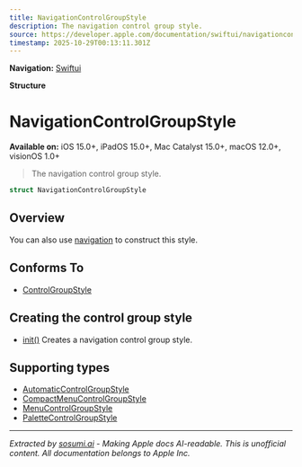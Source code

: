```yaml
---
title: NavigationControlGroupStyle
description: The navigation control group style.
source: https://developer.apple.com/documentation/swiftui/navigationcontrolgroupstyle
timestamp: 2025-10-29T00:13:11.301Z
---
```


**Navigation:** [Swiftui](/documentation/swiftui)

**Structure**

# NavigationControlGroupStyle

**Available on:** iOS 15.0+, iPadOS 15.0+, Mac Catalyst 15.0+, macOS 12.0+, visionOS 1.0+

> The navigation control group style.

```swift
struct NavigationControlGroupStyle
```

## Overview

You can also use [navigation](/documentation/swiftui/controlgroupstyle/navigation) to construct this style.

## Conforms To

- [ControlGroupStyle](/documentation/swiftui/controlgroupstyle)

## Creating the control group style

- [init()](/documentation/swiftui/navigationcontrolgroupstyle/init()) Creates a navigation control group style.

## Supporting types

- [AutomaticControlGroupStyle](/documentation/swiftui/automaticcontrolgroupstyle)
- [CompactMenuControlGroupStyle](/documentation/swiftui/compactmenucontrolgroupstyle)
- [MenuControlGroupStyle](/documentation/swiftui/menucontrolgroupstyle)
- [PaletteControlGroupStyle](/documentation/swiftui/palettecontrolgroupstyle)

---

*Extracted by [sosumi.ai](https://sosumi.ai) - Making Apple docs AI-readable.*
*This is unofficial content. All documentation belongs to Apple Inc.*

